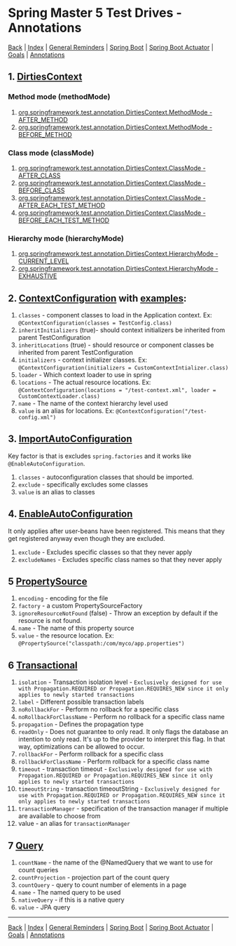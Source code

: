 # Spring Master 5 Test Drives - Annotations

[Back](../index.md) | [Index](./index.md) | [General Reminders](./Reminders.md) | [Spring Boot](./SpringBoot.md) | [Spring Boot Actuator](./SpringBootActuator.md) | [Goals](./Goals.md)  | [Annotations](./Annotations.md)

## 1. [DirtiesContext](https://docs.spring.io/spring-framework/docs/current/javadoc-api/org/springframework/test/annotation/DirtiesContext.html)

### Method mode (methodMode)

1. [org.springframework.test.annotation.DirtiesContext.MethodMode - AFTER_METHOD](https://docs.spring.io/spring-framework/docs/current/javadoc-api/org/springframework/test/annotation/DirtiesContext.MethodMode.html#AFTER_METHOD)
2. [org.springframework.test.annotation.DirtiesContext.MethodMode - BEFORE_METHOD](https://docs.spring.io/spring-framework/docs/current/javadoc-api/org/springframework/test/annotation/DirtiesContext.MethodMode.html#BEFORE_METHOD)

### Class mode (classMode)

1. [org.springframework.test.annotation.DirtiesContext.ClassMode - AFTER_CLASS](https://docs.spring.io/spring-framework/docs/current/javadoc-api/org/springframework/test/annotation/DirtiesContext.ClassMode.html#AFTER_CLASS)
2. [org.springframework.test.annotation.DirtiesContext.ClassMode - BEFORE_CLASS](https://docs.spring.io/spring-framework/docs/current/javadoc-api/org/springframework/test/annotation/DirtiesContext.ClassMode.html#BEFORE_CLASS)
3. [org.springframework.test.annotation.DirtiesContext.ClassMode - AFTER_EACH_TEST_METHOD](https://docs.spring.io/spring-framework/docs/current/javadoc-api/org/springframework/test/annotation/DirtiesContext.ClassMode.html#AFTER_EACH_TEST_METHOD)
4. [org.springframework.test.annotation.DirtiesContext.ClassMode - BEFORE_EACH_TEST_METHOD](https://docs.spring.io/spring-framework/docs/current/javadoc-api/org/springframework/test/annotation/DirtiesContext.ClassMode.html#BEFORE_EACH_TEST_METHOD)

### Hierarchy mode (hierarchyMode)

1. [org.springframework.test.annotation.DirtiesContext.HierarchyMode - CURRENT_LEVEL](https://docs.spring.io/spring-framework/docs/current/javadoc-api/org/springframework/test/annotation/DirtiesContext.HierarchyMode.html#CURRENT_LEVEL)
2. [org.springframework.test.annotation.DirtiesContext.HierarchyMode - EXHAUSTIVE](https://docs.spring.io/spring-framework/docs/current/javadoc-api/org/springframework/test/annotation/DirtiesContext.HierarchyMode.html#EXHAUSTIVE)

## 2. [ContextConfiguration](https://docs.spring.io/spring-framework/docs/current/javadoc-api/org/springframework/test/context/ContextConfiguration.html) with [examples](https://docs.spring.io/spring-framework/docs/current/reference/html/testing.html#spring-testing-annotation-contextconfiguration):

1. `classes` - component classes to load in the Application context. Ex: `@ContextConfiguration(classes = TestConfig.class)`
2. `inheritInitializers` (true)- should context initializers be inherited from parent TestConfiguration
3. `inheritLocations` (true) - should resource or component classes be inherited from parent TestConfiguration
4. `initializers` - context initializer classes. Ex: `@ContextConfiguration(initializers = CustomContextIntializer.class)`
5. `loader` - Which context loader to use in spring
6. `locations` - The actual resource locations. Ex: `@ContextConfiguration(locations = "/test-context.xml", loader = CustomContextLoader.class)`
7. `name` - The name of the context hierarchy level used
8. `value` is an alias for locations. Ex: `@ContextConfiguration("/test-config.xml")`

## 3. [ImportAutoConfiguration](https://docs.spring.io/spring-boot/docs/current/api/org/springframework/boot/autoconfigure/ImportAutoConfiguration.html)

Key factor is that is excludes `spring.factories` and it works like `@EnableAutoConfiguration`.

1. `classes` - autoconfiguration classes that should be imported.
2. `exclude` - specifically excludes some classes
3. `value` is an alias to classes

## 4. [EnableAutoConfiguration](https://docs.spring.io/spring-boot/docs/current/api/org/springframework/boot/autoconfigure/EnableAutoConfiguration.html)

It only applies after user-beans have been registered. This means that they get registered anyway even though they are excluded.

1. `exclude` - Excludes specific classes so that they never apply
2. `excludeNames` - Excludes specific class names so that they never apply

## 5 [PropertySource](https://docs.spring.io/spring-framework/docs/current/javadoc-api/org/springframework/context/annotation/PropertySource.html)

1. `encoding` - encoding for the file
2. `factory` - a custom PropertySourceFactory
3. `ignoreResourceNotFound` (false) - Throw an exception by default if the resource is not found.
4. `name` - The name of this property source
5. `value` - the resource location. Ex: `@PropertySource("classpath:/com/myco/app.properties")`

## 6 [Transactional](https://docs.spring.io/spring-framework/docs/current/javadoc-api/org/springframework/transaction/annotation/Transactional.html)

1. `isolation` - Transaction isolation level - `Exclusively designed for use with Propagation.REQUIRED or Propagation.REQUIRES_NEW since it only applies to newly started transactions`
2. `label` - Different possible transaction labels
3. `noRollbackFor` - Perform no rollback for a specific class
4. `noRollbackForClassName` - Perform no rollback for a specific class name
5. `propagation` - Defines the propagation type
6. `readOnly` - Does not guarantee to only read. It only flags the database an intention to only read. It's up to the provider to interpret this flag. In that way, optimizations can be allowed to occur.
8. `rollbackFor` - Perform rollback for a specific class
9. `rollbackForClassName` - Perform rollback for a specific class name
10. `timeout` - transaction timeout - `Exclusively designed for use with Propagation.REQUIRED or Propagation.REQUIRES_NEW since it only applies to newly started transactions`
11. `timeoutString` - transaction timeoutString - `Exclusively designed for use with Propagation.REQUIRED or Propagation.REQUIRES_NEW since it only applies to newly started transactions`
12. `transactionManager` - specification of the transaction manager if multiple are available to choose from
13. value - an alias for `transactionManager`

## 7 [Query](https://docs.spring.io/spring-data/jpa/docs/current/api/org/springframework/data/jpa/repository/Query.html)

1. `countName` - the name of the @NamedQuery that we want to use for count queries
2. `countProjection` - projection part of the count query
3. `countQuery` - query to count number of elements in a page
4. `name` - The named query to be used
5. `nativeQuery` - if this is a native query
6. `value` - JPA query

---

[Back](../index.md) | [Index](./index.md) | [General Reminders](./Reminders.md) | [Spring Boot](./SpringBoot.md) | [Spring Boot Actuator](./SpringBootActuator.md) | [Goals](./Goals.md)  | [Annotations](./Annotations.md)
